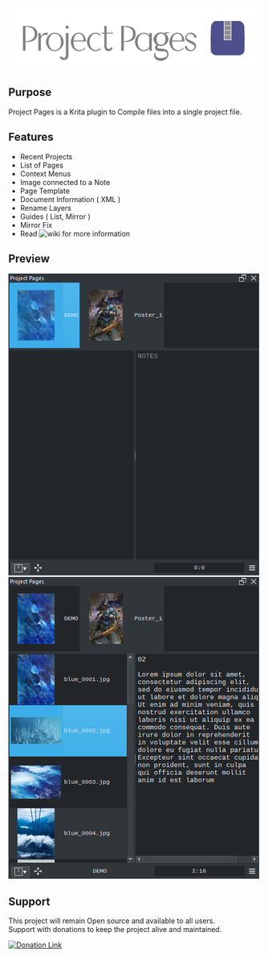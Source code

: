 ![Picture](https://github.com/EyeOdin/project_pages/blob/main/project_pages/LOGO/project_pages_logo_S.png?raw=true)

## Purpose

Project Pages is a Krita plugin to Compile files into a single project file.


## Features
* Recent Projects
* List of Pages
* Context Menus
* Image connected to a Note
* Page Template
* Document Information ( XML )
* Rename Layers
* Guides ( List, Mirror )
* Mirror Fix
* Read ![wiki](https://github.com/EyeOdin/project_pages/wiki) for more information


## Preview
![Picture](https://github.com/EyeOdin/project_pages/blob/main/project_pages/PREVIEWS/project_pages_001.png?raw=true)
![Picture](https://github.com/EyeOdin/project_pages/blob/main/project_pages/PREVIEWS/project_pages_002.png?raw=true)


## Support
This project will remain Open source and available to all users.\
Support with donations to keep the project alive and maintained.

<a href="https://www.paypal.com/donate/?hosted_button_id=9FARNUYBC9R3J">
  <img src="https://pics.paypal.com/00/s/NjA2OWU0ZmEtNjQ4MC00MWZhLTk5YzctM2VhZDA1MzgyMDQ0/file.PNG" width="200" alt="Donation Link">
</a>
